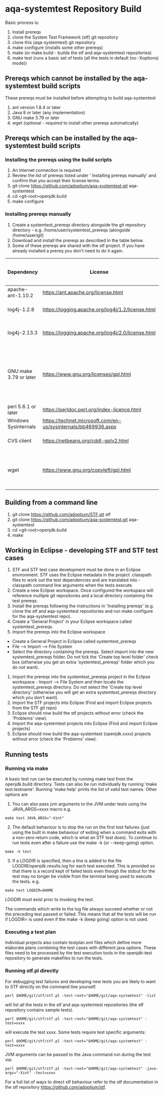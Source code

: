 # aqa-systemtest Repository Build

Basic process is:
1. Install prereqs
1. clone the System Test Framework (stf) git repository
1. clone this (aqa-systemtest) git repository
1. make configure (installs some other prereqs)
1. make (or make build - builds the stf and aqa-systemtest repositories)
1. make test (runs a basic set of tests (all the tests in default (no -Xoptions) mode))

## Prereqs which cannot be installed by the aqa-systemtest build scripts
These prereqs must be installed before attempting to build aqa-systemtest
1. ant version 1.8.4 or later
1. Java 8 or later (any implementation)
1. GNU make 3.79 or later
1. wget (optional - required to install other prereqs automatically)

## Prereqs which can be installed by the aqa-systemtest build scripts
### Installing the prereqs using the build scripts
1. An internet connection is required
1. Review the list of prereqs listed under ' Installing prereqs manually' and confirm that you accept their license terms.
1. git clone https://github.com/adoptium/aqa-systemtest.git aqa-systemtest
1. cd &lt;git-root&gt;openjdk.build
1. make configure

### Installing prereqs manually
1. Create a systemtest_prereqs directory alongside the git repository directory - e.g. /home/user/systemtest_prereqs (alongside /home/user/git)
1. Download and install the prereqs as described in the table below.
1. Some of these prereqs are shared with the stf project.  If you have already installed a prereq you don't need to do it again.

| Dependency            | License                                                       | Used by                  | Steps to obtain                                                                                                                                                                                                                                            |Install instructions                                                                                                                                                                                                                                                   |Installed via make / ant configure? |
|-----------------------|---------------------------------------------------------------|--------------------------|------------------------------------------------------------------------------------------------------------------------------------------------------------------------------------------------------------------------------------------------------------|-----------------------------------------------------------------------------------------------------------------------------------------------------------------------------------------------------------------------------------------------------------------------|------------------------------------|
| apache-ant-1.10.2     | https://ant.apache.org/license.html                           | stf.build, openjdk.build | Download from https://archive.apache.org/dist/ant/binaries/apache-ant-1.10.2-bin.zip                                                                                                                                                                       | Unzip to PREREQS_ROOT/apache-ant-1.10.2                                                                                                                                                                                                                               | Yes                                |
| log4j-1.2.8           | https://logging.apache.org/log4j/1.2/license.html             | openjdk.test.jvmti       | Download from https://archive.apache.org/dist/logging/log4j/1.2.8/jakarta-log4j-1.2.8.zip                                                                                                                                                                  | Copy to PREREQS_ROOT/log4j-1.2.8/log4j.jar                                                                                                                                                                                                                            | Yes                                |
| log4j-2.13.3          | https://logging.apache.org/log4j/2.0/license.html             | stf.*                    | Download from https://archive.apache.org/dist/logging/log4j/2.13.3/apache-log4j-2.13.3-bin.zip                                                                                                                                                                   | Copy to PREREQS_ROOT/log4j-2.13.3/log4j-api-2.13.3.jar and PREREQS_ROOT/log4j-2.13.3/log4j-core-2.13.3.jar                                                                                                                                                                        | Yes                                |
| GNU make 3.79 or later| https://www.gnu.org/licenses/gpl.html                         | stf.build, openjdk.build | Windows - Download from http://gnuwin32.sourceforge.net/packages/make.htm<br>Unix: may already be installed on the test machine, a prebuilt version may already be available, otherwise build from source - see https://www.gnu.org/software/software.html | Add GNU make to PATH (ahead of any native platform make) before executing make or make test, or copy make to PREREQS_ROOT/gmake/<platform> where platform is linux_x86-32, linux_x86-64, linux_ppc-32, linux_390-31, linux_arm-32, win_x86-32, aix_ppc-64, zos_390-64 | No                                 |
| perl 5.6.1 or later   | https://perldoc.perl.org/index-licence.html                    | stf.core                 | Windows - tests can be executed using Strawberry perl.  Other perl implementations may be OK too.                                                                                                                                                          | Add to PATH                                                                                                                                                                                                                                                           | No                                 |
| Windows Sysinternals  | https://technet.microsoft.com/en-us/sysinternals/bb469936.aspx| stf.core                 | Download from https://download.sysinternals.com/files/SysinternalsSuite.zip                                                                                                                                                                                | Unzip to PREREQS_ROOT/windows_sysinternals                                                                                                                                                                                                                            | Yes                                |
| CVS client            | https://netbeans.org/cddl-gplv2.html                          | openjdk.test.mauve       | Download from https://netbeans.org/projects/versioncontrol/downloads/download/org-netbeans-lib-cvsclient.jar                                                                                                                                               | Place in PREREQS_ROOT/cvsclient                                                                                                                                                                                                                                       | Yes                                |
| wget                  | https://www.gnu.org/copyleft/gpl.html                         | stf.build, openjdk.build | Windows - download from https://sourceforge.net/projects/gnuwin32/files/wget/1.11.4-1/wget-1.11.4-1-bin.zip<br>This needs below dependency so download it from <br>https://sourceforge.net/projects/gnuwin32/files/wget/1.11.4-1/wget-1.11.4-1-dep.zip                                                                                                                                                | Add both downloads to PATH                                                                                                                                                                                                                                                           | No                                 |

## Building from a command line
1. git clone https://github.com/adoptium/STF.git stf
1. git clone https://github.com/adoptium/aqa-systemtest.git aqa-systemtest
1. cd &lt;git-root&gt;openjdk.build
1. make

## Working in Eclipse - developing STF and STF test cases
1. STF and STF test case development must be done in an Eclipse environment. STF uses the Eclipse metadata
in the project .classpath files to work out the test dependencies and are translated into -classpath command
line arguments when the tests execute.
1. Create a new Eclipse workspace.  Once configured the workspace will reference multiple git repositories and a local directory containing the test prereqs.
1. Install the prereqs following the instructions in 'Installing prereqs' (e.g. clone the stf and aqa-systemtest repositories and run make configure for the aqa-systemtest repo).
1. Create a 'General Project' in your Eclipse workspace called systemtest_prereqs.
1. Import the prereqs into the Eclipse workspace
- Create a General Project in Eclipse called systemtest_prereqs
- File --> Import --> File System
- Select the directory containing the prereqs. Select import into the new systemtest_prereqs folder.  Do not tick
the 'Create top level folder' check box (otherwise you get an extra 'systemtest_prereqs' folder which you do not
want).
1. Import the prereqs into the systemtest_prereqs project in the Eclipse workspace - Import --> File System and then locate the systemtest_prereqs directory.  Do not select the 'Create top level directory' (otherwise you will get an extra systemtest_prereqs directory which you don't want).
1. Import the STF projects into Eclipse (Find and import Eclipse projects from the STF git repo)
1. Eclipse should now build the stf projects without error (check the 'Problems' view).
1. Import the aqa-systemtest projects into Eclipse (Find and import Eclipse projects)
1. Eclipse should now build the aqa-systemtest (openjdk.xxxx) projects without error (check the 'Problems' view).

## Running tests
### Running via make
A basic test run can be executed by running make test from the openjdk.build directory. Tests can also be run individually by running 'make test.testname'. Running 'make help' prints the list of valid test names.
Other options are
1. You can also pass jvm arguments to the JVM under tests using the JAVA_ARGS=xxxx macro e.g.
```
make test JAVA_ARGS="-Xint"
```
2. The default behaviour is to stop the run on the first test failures (just using the built in make
behaviour of exiting when a command exits with a non-zero return code, which is what an STF test does).
To continue to run tests even after a failure use the make -k (or --keep-going) option.
```
make -k test
```
3. If a LOGDIR is specified, then a line is added to the file LOGDIR/openjdk.results.log for each
test executed. This is provided so that there is a record
kept of failed tests even though the stdout for the test may no longer be visible from the terminal
being used to execute the tests. e.g.
```
make test LOGDIR=$HOME
```
LOGDIR must exist prior to invoking the test.

The commands which write to the log file always succeed whether or not the preceding test passed or failed.
This means that all the tests will be run if LOGDIR= is used even if the make -k (keep going) option is not used.

### Executing a test plan
Individual projects also contain testplan.xml files which define more elaborate plans combining the test cases
with different java options.  These files need to be processed by the test execution tools in the openjdk-test
repository to generate makefiles to run the tests.

### Running stf.pl directly
For debugging test failures and developing new tests you are likely to want to STF directly on the command line yourself.
```
perl $HOME/git/stf/stf.pl -test-root="$HOME/git/aqa-systemtest" -list
```
will list all the tests in the stf and aqa-systemtest repositories (the stf repository contains sample tests).
```
perl $HOME/git/stf/stf.pl -test-root="$HOME/git/aqa-systemtest" -test=xxxx
```
will execute the test xxxx.
Some tests require test specific arguments:
```
perl $HOME/git/stf/stf.pl -test-root="$HOME/git/aqa-systemtest" -test=xxxx
```
JVM arguments can be passed to the Java command run during the test via:
```
perl $HOME/git/stf/stf.pl -test-root="$HOME/git/aqa-systemtest" -java-args="-Xint" -test=xxxx
```
For a full list of ways to direct stf behaviour refer to the stf documentation in the stf repository https://github.com/adoptium/stf.
